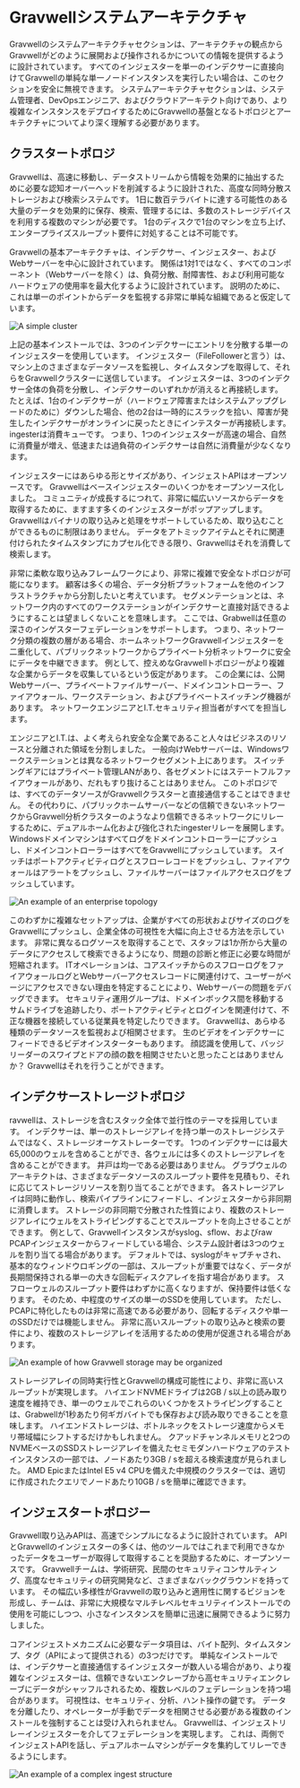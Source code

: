 # Gravwellシステムアーキテクチャ

Gravwellのシステムアーキテクチャセクションは、アーキテクチャの観点からGravwellがどのように展開および操作されるかについての情報を提供するように設計されています。  すべてのインジェスターを単一のインデクサーに直接向けてGravwellの単純な単一ノードインスタンスを実行したい場合は、このセクションを安全に無視できます。  システムアーキテクチャセクションは、システム管理者、DevOpsエンジニア、およびクラウドアーキテクト向けであり、より複雑なインスタンスをデプロイするためにGravwellの基盤となるトポロジとアーキテクチャについてより深く理解する必要があります。

## クラスタートポロジ

Gravwellは、高速に移動し、データストリームから情報を効果的に抽出するために必要な認知オーバーヘッドを削減するように設計された、高度な同時分散ストレージおよび検索システムです。   1日に数百テラバイトに達する可能性のある大量のデータを効果的に保存、検索、管理するには、多数のストレージデバイスを利用する複数のマシンが必要です。   1台のディスクで1台のマシンを立ち上げ、エンタープライズスループット要件に対処することは不可能です。

Gravwellの基本アーキテクチャは、インデクサー、インジェスター、およびWebサーバーを中心に設計されています。  関係は1対1ではなく、すべてのコンポーネント（Webサーバーを除く）は、負荷分散、耐障害性、および利用可能なハードウェアの使用率を最大化するように設計されています。  説明のために、これは単一のポイントからデータを監視する非常に単純な組織であると仮定しています。

![A simple cluster](SimpleCluster.png)

上記の基本インストールでは、3つのインデクサーにエントリを分散する単一のインジェスターを使用しています。  インジェスター（FileFollowerと言う）は、マシン上のさまざまなデータソースを監視し、タイムスタンプを取得して、それらをGravwellクラスターに送信しています。   インジェスターは、3つのインデクサー全体の負荷を分散し、インデクサーのいずれかが消えると再接続します。  たとえば、1台のインデクサーが（ハードウェア障害またはシステムアップグレードのために）ダウンした場合、他の2台は一時的にスラックを拾い、障害が発生したインデクサーがオンラインに戻ったときにインテスターが再接続します。   ingesterは消費キューです。  つまり、1つのインジェスターが高速の場合、自然に消費量が増え、低速または過負荷のインデクサーは自然に消費量が少なくなります。

インジェスターにはあらゆる形とサイズがあり、インジェストAPIはオープンソースです。   Gravwellはベースインジェスターのいくつかをオープンソース化しました。  コミュニティが成長するにつれて、非常に幅広いソースからデータを取得するために、ますます多くのインジェスターがポップアップします。   Gravwellはバイナリの取り込みと処理をサポートしているため、取り込むことができるものに制限はありません。  データをアトミックアイテムとそれに関連付けられたタイムスタンプにカプセル化できる限り、Gravwellはそれを消費して検索します。

非常に柔軟な取り込みフレームワークにより、非常に複雑で安全なトポロジが可能になります。  顧客は多くの場合、データ分析プラットフォームを他のインフラストラクチャから分割したいと考えています。  セグメンテーションとは、ネットワーク内のすべてのワークステーションがインデクサーと直接対話できるようにすることは望ましくないことを意味します。  ここでは、Grabwellは任意の深さのインゲスターフェデレーションをサポートします。  つまり、ネットワーク分類の複数の層がある場合、ホームネットワークGravwellインジェスターを二重化して、パブリックネットワークからプライベート分析ネットワークに安全にデータを中継できます。  例として、控えめなGravwellトポロジーがより複雑な企業からデータを収集しているという仮定があります。  この企業には、公開Webサーバー、プライベートファイルサーバー、ドメインコントローラー、ファイアウォール、ワークステーション、およびプライベートスイッチング機器があります。  ネットワークエンジニアとI.T.セキュリティ担当者がすべてを担当します。

エンジニアとI.T.は、よく考えられ安全な企業であること人々はビジネスのリソースと分離された領域を分割しました。  一般向けWebサーバーは、Windowsワークステーションとは異なるネットワークセグメント上にあります。  スイッチングギアにはプライベート管理LANがあり、各セグメントにはステートフルファイアウォールがあり、だれもすり抜けることはありません。  このトポロジでは、すべてのデータソースがGravwellクラスターと直接通信することはできません。  その代わりに、パブリックホームサーバーなどの信頼できないネットワークからGravwell分析クラスターのようなより信頼できるネットワークにリレーするために、デュアルホーム化および強化されたingesterリレーを展開します。   Windowsドメインマシンはすべてログをドメインコントローラーにプッシュし、ドメインコントローラーはすべてをGravwellにプッシュしています。  スイッチはポートアクティビティログとスフローレコードをプッシュし、ファイアウォールはアラートをプッシュし、ファイルサーバーはファイルアクセスログをプッシュしています。

![An example of an enterprise topology](ExampleEnterprise.png)

このわずかに複雑なセットアップは、企業がすべての形状およびサイズのログをGravwellにプッシュし、企業全体の可視性を大幅に向上させる方法を示しています。  非常に異なるログソースを取得することで、スタッフは1か所から大量のデータにアクセスして検索できるようになり、問題の診断と修正に必要な時間が短縮されます。   ITオペレーションは、コアスイッチからのスフローログをファイアウォールログとWebサーバーアクセスレコードに関連付けて、ユーザーがページにアクセスできない理由を特定することにより、Webサーバーの問題をデバッグできます。  セキュリティ運用グループは、ドメインボックス間を移動するサムドライブを追跡したり、ポートアクティビティとログインを関連付けて、不正な機器を接続している従業員を特定したりできます。   Gravwellは、あらゆる種類のデータソースを監視および相関させます。  生のビデオをインデクサーにフィードできるビデオインスターターもあります。  顔認識を使用して、バッジリーダーのスワイプとドアの顔の数を相関させたいと思ったことはありませんか？ Gravwellはそれを行うことができます。

## インデクサーストレージトポロジ

ravwellは、ストレージを含むスタック全体で並行性のテーマを採用しています。  インデクサーは、単一のストレージアレイを持つ単一のストレージシステムではなく、ストレージオーケストレーターです。   1つのインデクサーには最大65,000のウェルを含めることができ、各ウェルには多くのストレージアレイを含めることができます。  井戸は均一である必要はありません。  グラブウェルのアーキテクトは、さまざまなデータソースのスループット要件を見積もり、それに応じてストレージリソースを割り当てることができます。  各ストレージアレイは同時に動作し、検索パイプラインにフィードし、インジェスターから非同期に消費します。  ストレージの非同期で分散された性質により、複数のストレージアレイにウェルをストライピングすることでスループットを向上させることができます。  例として、Gravwellインスタンスがsyslog、sflow、およびraw PCAPインジェスターからフィードしている場合、システム設計者は3つのウェルを割り当てる場合があります。  デフォルトでは、syslogがキャプチャされ、基本的なウィンドウロギングの一部は、スループットが重要ではなく、データが長期間保持される単一の大きな回転ディスクアレイを指す場合があります。  スフローウェルのスループット要件はわずかに高くなりますが、保持要件は低くなります。  そのため、中程度のサイズの単一のSSDを使用しています。  ただし、PCAPに特化したものは非常に高速である必要があり、回転するディスクや単一のSSDだけでは機能しません。  非常に高いスループットの取り込みと検索の要件により、複数のストレージアレイを活用するための使用が促進される場合があります。

![An example of how Gravwell storage may be organized](ExampleStorage.png)

ストレージアレイの同時実行性とGravwellの構成可能性により、非常に高いスループットが実現します。  ハイエンドNVMEドライブは2GB / s以上の読み取り速度を維持でき、単一のウェルでこれらのいくつかをストライピングすることは、Grabwellが1秒あたり何ギガバイトでも保存および読み取りできることを意味します。  ハイエンドストレージは、ボトルネックをストレージ速度からメモリ帯​​域幅にシフトするだけかもしれません。  クアッドチャンネルメモリと2つのNVMEベースのSSDストレージアレイを備えたセミモダンハードウェアのテストインスタンスの一部では、ノードあたり3GB / sを超える検索速度が見られました。   AMD EpicまたはIntel E5 v4 CPUを備えた中規模のクラスターでは、適切に作成されたクエリでノードあたり10GB / sを簡単に確認できます。

## インジェスタートポロジー

Gravwell取り込みAPIは、高速でシンプルになるように設計されています。   APIとGravwellのインジェスターの多くは、他のツールではこれまで利用できなかったデータをユーザーが取得して取得することを奨励するために、オープンソースです。   Gravwellチームは、学術研究、民間のセキュリティコンサルティング、高度なセキュリティの研究開発など、さまざまなバックグラウンドを持っています。  その幅広い多様性がGravwellの取り込みと適用性に関するビジョンを形成し、チームは、非常に大規模なマルチレベルセキュリティインストールでの使用を可能にしつつ、小さなインスタンスを簡単に迅速に展開できるように努力しました。

コアインジェストメカニズムに必要なデータ項目は、バイト配列、タイムスタンプ、タグ（APIによって提供される）の3つだけです。  単純なインストールでは、インデクサーと直接通信するインジェスターが数人いる場合があり、より複雑なインジェスターは、信頼できないエンクレーブから高セキュリティエンクレーブにデータがシャッフルされるため、複数レベルのフェデレーションを持つ場合があります。  可視性は、セキュリティ、分析、ハント操作の鍵です。  データを分離したり、オペレーターが手動でデータを相関させる必要がある複数のインストールを強制することは受け入れられません。   Gravwellは、インジェストリレーインジェスターを介してフェデレーションを実現します。  これは、両側でインジェストAPIを話し、デュアルホームマシンがデータを集約してリレーできるようにします。

![An example of a complex ingest structure](IngestRelay.png)